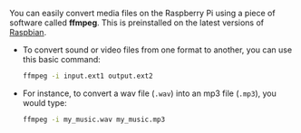 You can easily convert media files on the Raspberry Pi using a piece of software called **ffmpeg**. This is preinstalled on the latest versions of [Raspbian](https://www.raspberrypi.org/downloads/raspbian/).

- To convert sound or video files from one format to another, you can use this basic command:

    ```bash
    ffmpeg -i input.ext1 output.ext2
    ```

- For instance, to convert a wav file (`.wav`) into an mp3 file (`.mp3`), you would type:

    ```bash
    ffmpeg -i my_music.wav my_music.mp3
    ```
